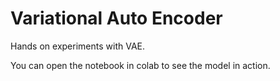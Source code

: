 # Variational Auto Encoder

Hands on experiments with VAE.

You can open the notebook in colab to see the model in action.

